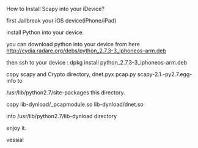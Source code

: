 How to Install Scapy into your iDevice?

first Jailbreak your iOS device(iPhone/iPad)

install Python into your device.

you can download python into your device from here http://cydia.radare.org/debs/python_2.7.3-3_iphoneos-arm.deb

then ssh to your device : dpkg install python_2.7.3-3_iphoneos-arm.deb

copy scapy and Crypto directory, dnet.pyx pcap.py scapy-2.1.-py2.7.egg-info to 

/usr/lib/python2.7/site-packages this directory.

copy lib-dynload/_pcapmodule.so
     lib-dynload/dnet.so
     
into /usr/lib/python2.7/lib-dynload directory

enjoy it.

vessial

